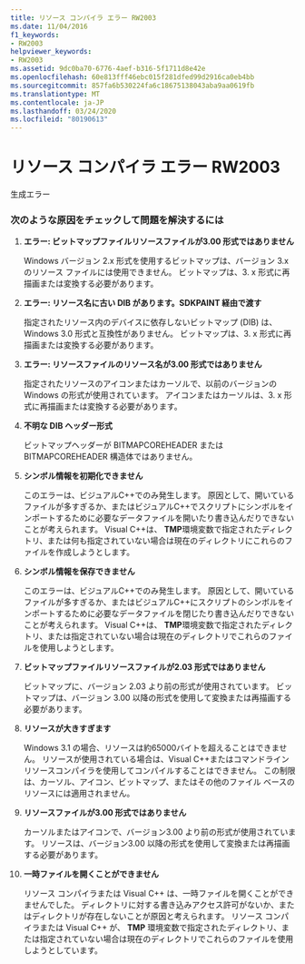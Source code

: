 ```yaml
---
title: リソース コンパイラ エラー RW2003
ms.date: 11/04/2016
f1_keywords:
- RW2003
helpviewer_keywords:
- RW2003
ms.assetid: 9dc0ba70-6776-4aef-b316-5f1711d8e42e
ms.openlocfilehash: 60e813fff46ebc015f281dfed99d2916ca0eb4bb
ms.sourcegitcommit: 857fa6b530224fa6c18675138043aba9aa0619fb
ms.translationtype: MT
ms.contentlocale: ja-JP
ms.lasthandoff: 03/24/2020
ms.locfileid: "80190613"
---
```

# <a name="resource-compiler-error-rw2003"></a>リソース コンパイラ エラー RW2003

生成エラー

### <a name="to-fix-by-checking-the-following-possible-causes"></a>次のような原因をチェックして問題を解決するには

1. **エラー: ビットマップファイルリソースファイルが3.00 形式ではありません**

   Windows バージョン 2.x 形式を使用するビットマップは、バージョン 3.x のリソース ファイルには使用できません。 ビットマップは、3. x 形式に再描画または変換する必要があります。

1. **エラー: リソース名に古い DIB があります。SDKPAINT 経由で渡す**

   指定されたリソース内のデバイスに依存しないビットマップ (DIB) は、Windows 3.0 形式と互換性がありません。 ビットマップは、3. x 形式に再描画または変換する必要があります。

1. **エラー: リソースファイルのリソース名が3.00 形式ではありません**

   指定されたリソースのアイコンまたはカーソルで、以前のバージョンの Windows の形式が使用されています。 アイコンまたはカーソルは、3. x 形式に再描画または変換する必要があります。

1. **不明な DIB ヘッダー形式**

   ビットマップヘッダーが BITMAPCOREHEADER または BITMAPCOREHEADER 構造体ではありません。

1. **シンボル情報を初期化できません**

   このエラーは、ビジュアルC++でのみ発生します。 原因として、開いているファイルが多すぎるか、またはビジュアルC++でスクリプトにシンボルをインポートするために必要なデータファイルを開いたり書き込んだりできないことが考えられます。 Visual C++は、 **TMP**環境変数で指定されたディレクトリ、または何も指定されていない場合は現在のディレクトリにこれらのファイルを作成しようとします。

1. **シンボル情報を保存できません**

   このエラーは、ビジュアルC++でのみ発生します。 原因として、開いているファイルが多すぎるか、またはビジュアルC++にスクリプトのシンボルをインポートするために必要なデータファイルを閉じたり書き込んだりできないことが考えられます。 Visual C++は、 **TMP**環境変数で指定されたディレクトリ、または指定されていない場合は現在のディレクトリでこれらのファイルを使用しようとします。

1. **ビットマップファイルリソースファイルが2.03 形式ではありません**

   ビットマップに、バージョン 2.03 より前の形式が使用されています。 ビットマップは、バージョン 3.00 以降の形式を使用して変換または再描画する必要があります。

1. **リソースが大きすぎます**

   Windows 3.1 の場合、リソースは約65000バイトを超えることはできません。 リソースが使用されている場合は、Visual C++またはコマンドラインリソースコンパイラを使用してコンパイルすることはできません。 この制限は、カーソル、アイコン、ビットマップ、またはその他のファイル ベースのリソースには適用されません。

1. **リソースファイルが3.00 形式ではありません**

   カーソルまたはアイコンで、バージョン3.00 より前の形式が使用されています。 リソースは、バージョン3.00 以降の形式を使用して変換または再描画する必要があります。

1. **一時ファイルを開くことができません**

   リソース コンパイラまたは Visual C++ は、一時ファイルを開くことができませんでした。 ディレクトリに対する書き込みアクセス許可がないか、またはディレクトリが存在しないことが原因と考えられます。 リソース コンパイラまたは Visual C++ が、 **TMP** 環境変数で指定されたディレクトリ、または指定されていない場合は現在のディレクトリでこれらのファイルを使用しようとしています。
